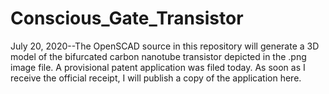 # Conscious_Gate_Transistor
July 20, 2020--The OpenSCAD source in this repository will generate a 3D model of the bifurcated carbon nanotube transistor depicted in the .png image file.
A provisional patent application was filed today.  As soon as I receive the official receipt, I will publish a copy of the application here.


